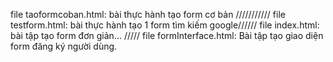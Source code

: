  file taoformcoban.html: bài thực hành tạo form cơ bản ///////////
 file testform.html: bài thực hành tạo 1 form tìm kiếm google//////
 file index.html: bài tập tạo form đơn giản... /////
 file formInterface.html: Bài tập tạo giao diện form đăng ký người dùng.
